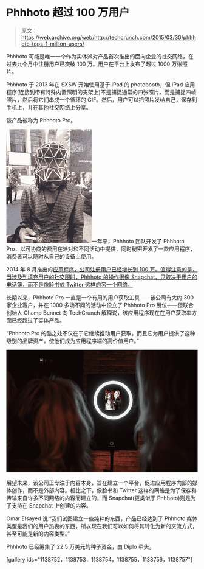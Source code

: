 # Phhhoto 超过 100 万用户

> 原文：<https://web.archive.org/web/http://techcrunch.com/2015/03/30/phhhoto-tops-1-million-users/>

Phhhoto 可能是唯一一个作为实体派对产品首次推出的面向企业的社交网络，在过去九个月中注册用户已突破 100 万。用户在平台上发布了超过 1000 万张照片。

Phhhoto 于 2013 年在 SXSW 开始使用基于 iPad 的 photobooth，但 iPad 应用程序(连接到带有特殊内置照明的支架上)不是捕捉通常的四张照片，而是捕捉四帧照片，然后将它们串成一个循环的 GIF。然后，用户可以把照片发给自己，保存到手机上，并在其他社交网络上分享。

该产品被称为 Phhhoto Pro。

![nyfwphhhoto](img/5a2bb9378f4801eb4c64d1c3280d7cb1.png)一年来，Phhhoto 团队开发了 Phhhoto Pro，以可协商的费用在派对和不同活动中提供，同时秘密开发了一款应用程序，消费者可以随时从自己的设备上使用。

2014 年 8 月推出的[应用程序，公司注册用户已经增长到 100 万。值得注意的是，当涉及到填充用户的社交图时，Phhhoto 的操作很像 Snapchat，只取决于用户的电话簿，而不是像脸书或 Twitter 这样的另一个网络。](https://web.archive.org/web/20230330182125/https://techcrunch.com/2014/09/15/phhhoto-is-an-addictive-albeit-poorly-named-gif-style-photo-app/)

长期以来，Phhhoto Pro 一直是一个有用的用户获取工具——该公司有大约 300 家企业客户，并在 1000 多场不同的活动中设立了 Phhhoto Pro 展位——但联合创始人 Champ Bennet 向 TechCrunch 解释说，该应用程序现在在用户获取率方面已经超过了实体产品。

“Phhhoto Pro 的酷之处不仅在于它继续推动用户获取，而且它为用户提供了这种级别的品牌资产，使他们成为应用程序端的高价值用户。”

![phhhotobooth](img/cda8e56604b307abd39f8bd2d7c3725e.png)

展望未来，该公司正专注于内容本身，旨在建立一个平台，促进应用程序内部的媒体创作，而不是外部内容。相比之下，像脸书和 Twitter 这样的网络是为了保存和传输来自许多不同网络的内容而建立的，而 Snapchat(更类似于 Phhhoto)则是为了支持在 Snapchat 上创建的内容。

Omar Elsayed 说:“我们试图建立一些纯粹的东西，产品已经达到了 Phhhoto 媒体类型是我们的用户热衷的东西，所以现在我们可以如何将其转化为新的交流方式，甚至可能是新的内容类型。”

Phhhoto 已经筹集了 22.5 万美元的种子资金，由 Diplo 牵头。

[gallery ids="1138752，1138753，1138754，1138755，1138756，1138757"]